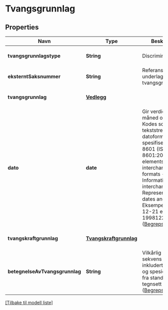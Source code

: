 # Tvangsgrunnlag

## Properties

| Navn                           | Type                                              | Beskrivelse                                                                                                                                                                                                                                                                                                                                                            | Notater                      |
|--------------------------------|---------------------------------------------------|------------------------------------------------------------------------------------------------------------------------------------------------------------------------------------------------------------------------------------------------------------------------------------------------------------------------------------------------------------------------|------------------------------|
| **tvangsgrunnlagstype**        | **String**                                        | Discriminator                                                                                                                                                                                                                                                                                                                                                          | [optional] [default to null] |
| **eksterntSaksnummer**         | **String**                                        | Referanse til underlaget for tvangsgrunnlaget                                                                                                                                                                                                                                                                                                                          | [optional] [default to null] |
| **tvangsgrunnlag**             | [**Vedlegg**](Vedlegg.md)                         |                                                                                                                                                                                                                                                                                                                                                                        | [optional] [default to null] |
| **dato**                       | **date**                                          | Gir verdier for år, måned og dag. Kodes som en tekststreng etter datoformatering spesifisert i  ISO 8601 (ISO 8601:2004 Data elements and interchange formats -- Information interchange -- Representation of dates and times). Eksempel : 1998-12-21 eller 19981221.   ([Begrepsreferanse](https://data.skatteetaten.no/begrep/20b52aed-9fe1-11e5-a9f8-e4115b280940)) | [optional] [default to null] |
| **tvangskraftgrunnlag**        | [**Tvangskraftgrunnlag**](Tvangskraftgrunnlag.md) |                                                                                                                                                                                                                                                                                                                                                                        | [optional] [default to null] |
| **betegnelseAvTvangsgrunnlag** | **String**                                        | Vilkårlig lang sekvens av tegn inkludert aksenter og spesielle tegn fra standardiserte tegnsett   ([Begrepsreferanse](https://data.skatteetaten.no/begrep/20b52af3-9fe1-11e5-a9f8-e4115b280940))                                                                                                                                                                       | [default to null]            |

[[Tilbake til modell liste]](../index.md)

